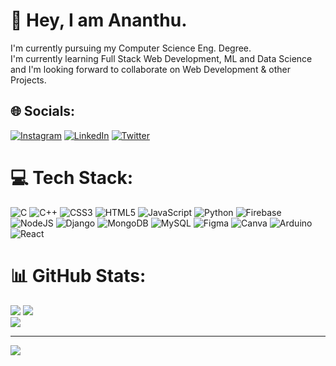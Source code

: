# 👋 Hey, I am Ananthu.
I'm currently pursuing my Computer Science Eng. Degree.<br>I'm currently learning Full Stack Web Development, ML and Data Science and I'm looking forward to collaborate on Web Development & other Projects.


## 🌐 Socials:
[![Instagram](https://img.shields.io/badge/Instagram-%23E4405F.svg?logo=Instagram&logoColor=white)](https://instagram.com/spotananthu) [![LinkedIn](https://img.shields.io/badge/LinkedIn-%230077B5.svg?logo=linkedin&logoColor=white)](https://linkedin.com/in/anantha-krishnan-g-b55792200) [![Twitter](https://img.shields.io/badge/Twitter-%231DA1F2.svg?logo=Twitter&logoColor=white)](https://twitter.com/spotananthu) 

# 💻 Tech Stack:
![C](https://img.shields.io/badge/c-%2300599C.svg?style=for-the-badge&logo=c&logoColor=white) ![C++](https://img.shields.io/badge/c++-%2300599C.svg?style=for-the-badge&logo=c%2B%2B&logoColor=white) ![CSS3](https://img.shields.io/badge/css3-%231572B6.svg?style=for-the-badge&logo=css3&logoColor=white) ![HTML5](https://img.shields.io/badge/html5-%23E34F26.svg?style=for-the-badge&logo=html5&logoColor=white) ![JavaScript](https://img.shields.io/badge/javascript-%23323330.svg?style=for-the-badge&logo=javascript&logoColor=%23F7DF1E) ![Python](https://img.shields.io/badge/python-3670A0?style=for-the-badge&logo=python&logoColor=ffdd54) ![Firebase](https://img.shields.io/badge/firebase-%23039BE5.svg?style=for-the-badge&logo=firebase) ![NodeJS](https://img.shields.io/badge/node.js-6DA55F?style=for-the-badge&logo=node.js&logoColor=white) ![Django](https://img.shields.io/badge/django-%23092E20.svg?style=for-the-badge&logo=django&logoColor=white) ![MongoDB](https://img.shields.io/badge/MongoDB-%234ea94b.svg?style=for-the-badge&logo=mongodb&logoColor=white) ![MySQL](https://img.shields.io/badge/mysql-%2300f.svg?style=for-the-badge&logo=mysql&logoColor=white) 	![Figma](https://img.shields.io/badge/figma-%23F24E1E.svg?style=for-the-badge&logo=figma&logoColor=white) ![Canva](https://img.shields.io/badge/Canva-%2300C4CC.svg?style=for-the-badge&logo=Canva&logoColor=white) ![Arduino](https://img.shields.io/badge/-Arduino-00979D?style=for-the-badge&logo=Arduino&logoColor=white) ![React](https://img.shields.io/badge/react-%2320232a.svg?style=for-the-badge&logo=react&logoColor=%2361DAFB)
# 📊 GitHub Stats:
![](https://github-readme-stats.vercel.app/api?username=spotananthu&theme=dark&hide_border=false&include_all_commits=false&count_private=false) 
![](https://github-readme-streak-stats.herokuapp.com/?user=spotananthu&theme=dark&hide_border=false)<br/>
![](https://github-readme-stats.vercel.app/api/top-langs/?username=spotananthu&theme=dark&hide_border=false&include_all_commits=false&count_private=false&layout=compact)

---
[![](https://visitcount.itsvg.in/api?id=spotananthu&icon=0&color=0)](https://visitcount.itsvg.in)

<!-- Proudly created with GPRM ( https://gprm.itsvg.in ) -->
